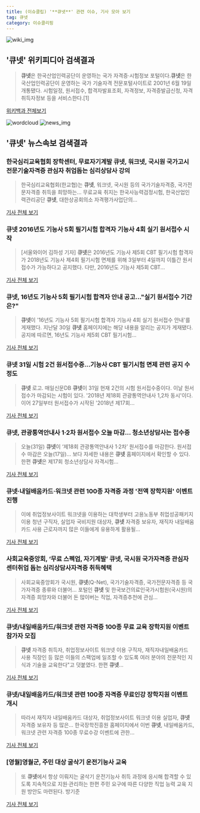 ```yaml
---
title: (이슈클립) '**큐넷**' 관련 이슈, 기사 모아 보기
tag: 큐넷
category: 이슈클리핑
---
```

![wiki_img](https://user-images.githubusercontent.com/42597476/44503234-41136a80-a6d0-11e8-9071-6fc6418eafe4.png)
## **'**큐넷**'** 위키피디아 검색결과
>**큐넷**은 한국산업인력공단이 운영하는 국가 자격증·시험정보 포털이다.**큐넷**은 한국산업인력공단이 운영하는 국가 기술자격 전문포털사이트로 2001년 6월 19일 개통됐다. 시험일정, 원서접수, 합격자발표조회, 자격정보, 자격증발급신청, 자격취득자정보 등을 서비스한다.[1]

<a href="https://ko.wikipedia.org/wiki/큐넷" target="_blank">위키백과 전체보기</a>

![wordcloud](https://s3.ap-northeast-2.amazonaws.com/lyrics101-wordcloud/2018-09-03-1535932355.png)
![news_img](https://user-images.githubusercontent.com/42597476/44507050-1206f400-a6e4-11e8-8d98-7ffbfebb353f.png)
## **'**큐넷**'** 뉴스속보 검색결과
### 한국심리교육협회 장학센터, 무료자기계발 **큐넷**, 워크넷, 국시원 국가고시전문기술자격증 관심자 취업돕는 심리상담사 강의

>한국심리교육협회(한교협)는 **큐넷**, 워크넷, 국시원 등의 국가기술자격증, 국가전문자격증 취득을 희망하는... 무료교육 취지는 한국사능력검정시험, 한국산업인력관리공단 **큐넷**, 대한상공회의소 자격평가사업단의...

<a href="http://edu.donga.com/?p=article&ps=view&at_no=20180831164518485799" target="_blank">기사 전체 보기</a>

### **큐넷** 2016년도 기능사 5회 필기시험 합격자 기능사 4회 실기 원서접수 시작

>[서울와이어 김하성 기자] **큐넷**은 2016년도 기능사 제5회 CBT 필기시험 합격자가 2018년도 기능사 제4회 필기시험 면제를 위해 3일부터 4일까지 이틀간 원서접수가 가능하다고 공지했다. 다만, 2016년도 기능사 제5회 CBT...

<a href="http://www.seoulwire.com/news/articleView.html?idxno=24821" target="_blank">기사 전체 보기</a>

### **큐넷**, 16년도 기능사 5회 필기시험 합격자 안내 공고…"실기 원서접수 기간은?"

>**큐넷**이 '16년도 기능사 5회 필기시험 합격자 기능사 4회 실기 원서접수 안내'를 게재했다. 지난달 30일 **큐넷** 홈페이지에는 해당 내용을 알리는 공지가 게재됐다. 공지에 따르면, 16년도 기능사 제5회 CBT 필기시험...

<a href="http://www.topstarnews.net/news/articleView.html?idxno=475465" target="_blank">기사 전체 보기</a>

### **큐넷** 31일 시험 2건 원서접수중…기능사 CBT 필기시험 면제 관련 공지 수정도

>**큐넷** 로고. 매일신문DB **큐넷**이 31일 현재 2건의 시험 원서접수중이다. 이날 원서접수가 마감되는 시험이 있다. '2018년 제18회 관광통역안내사 1,2차 동시'이다. 이어 27일부터 원서접수가 시작된 '2018년 제17회...

<a href="http://news.imaeil.com/Economy/2018083109245590994" target="_blank">기사 전체 보기</a>

### **큐넷**, 관광통역안내사 1·2차 원서접수 오늘 마감… 청소년상담사는 접수중

>오늘(31일) **큐넷**이 ‘제18회 관광통역안내사 1·2차’ 원서접수를 마감한다. 원서접수 마감은 오늘(17일)... 보다 자세한 내용은 **큐넷** 홈페이지에서 확인할 수 있다. 한편 **큐넷**은 제17회 청소년상담사 자격시험...

<a href="http://edu.donga.com/?p=article&ps=view&at_no=20180831093953789799" target="_blank">기사 전체 보기</a>

### **큐넷**·내일배움카드·워크넷 관련 100종 자격증 과정 '전액 장학지원' 이벤트 진행

>이에 취업정보사이트 워크넷을 이용하는 대학생부터 고용노동부 취업성공패키지 이용 청년 구직자, 실업자 국비지원 대상자, **큐넷** 자격증 보유자, 재직자 내일배움카드 사용 근로자까지 많은 이들에게 유용하게 활용될...

<a href="http://www.lecturernews.com/news/articleView.html?idxno=6484" target="_blank">기사 전체 보기</a>

### 사회교육중앙회, ‘무료 스펙업, 자기계발’ **큐넷**, 국시원 국가자격증 관심자 센터취업 돕는 심리상담사자격증 취득혜택

>사회교육중앙회가 국시원, **큐넷**(Q-Net), 국가기술자격증, 국가전문자격증 등 국가자격증 종류와 더불어... 포털인 **큐넷** 및 한국보건의료인국가시험원(국시원)의 자격증 희망자와 더불어 돈 많이버는 직업, 자격증추천에 관심...

<a href="http://www.dailysecu.com/?mod=news&act=articleView&idxno=37953" target="_blank">기사 전체 보기</a>

### **큐넷**/내일배움카드/워크넷 관련 자격증 100종 무료 교육 장학지원 이벤트 참가자 모집

>**큐넷** 자격증 취득자, 취업정보사이트 워크넷 이용 구직자, 재직자내일배움카드 사용 직장인 등 많은 이들의 스팩업에 일조할 수 있도록 여러 분야의 전문적인 지식과 기술을 교육한다"고 덧붙였다. 한편 **큐넷**...

<a href="http://www.gokorea.kr/news/articleView.html?idxno=50557" target="_blank">기사 전체 보기</a>

### **큐넷**/내일배움카드/워크넷 관련 100종 자격증 무료인강 장학지원 이벤트 개시

>따라서 재직자 내일배움카드 대상자, 취업정보사이트 워크넷 이용 실업자, **큐넷** 자격증 보유자 등 많은... 한국장학진흥원 홈페이지에서 이번 **큐넷**, 내일배움카드, 워크넷 관련 자격증 100종 무료수강 이벤트에 관한...

<a href="http://www.unityinfo.co.kr/sub_read.html?uid=27129&section=sc28" target="_blank">기사 전체 보기</a>

### [영월]영월군, 주민 대상 굴삭기 운전기능사 교육

>또 **큐넷**에서 항상 이뤄지는 굴삭기 운전기능사 취득 과정에 응시해 합격할 수 있도록 지속적으로 지원·관리하는 한편 주민 요구에 따른 다양한 직업 능력 교육 지원 방안도 마련된다. 방기준

<a href="http://www.kado.net/?mod=news&act=articleView&idxno=928419" target="_blank">기사 전체 보기</a>


